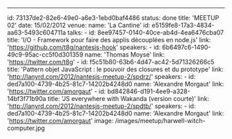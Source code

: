 ---
id: 73137de2-82e6-49e0-a6e3-1ebd0baf4486
status: done
title: 'MEETUP 02'
date: 15/02/2012
venue:
    name: 'La Cantine'
    id: e5159fe8-17a3-4834-aa63-5493c604711a
talks:
    -
        id: 8ee97457-0140-40ce-ab4d-4ea6476cba07
        title: 'I/O - Framework pour faire des applis découplées en node.js'
        link: 'https://github.com/t8g/nantesjs-hook'
        speakers:
            -
                id: 6b6497c6-1490-49c9-95ac-cc5f0d301359
                name: 'Thomas Moyse'
                link: 'https://twitter.com/t8g'
    -
        id: f5c51b80-63b6-4d47-ac42-5d71326266c5
        title: 'Pattern objet JavaScript : le pouvoir des closures et du prototype'
        link: 'http://lanyrd.com/2012/nantesjs-meetup-2/spdrz/'
        speakers:
            -
                id: ded7a100-4739-4b25-81c7-14202b4248d0
                name: 'Alexandre Morgaut'
                link: 'https://twitter.com/amorgaut'
    -
        id: bd842846-d191-4ee9-a328-14bf3f71b90a
        title: 'JS everywhere with Wakanda (version courte)'
        link: 'http://lanyrd.com/2012/nantesjs-meetup-2/spdtb/'
        speakers:
            -
                id: ded7a100-4739-4b25-81c7-14202b4248d0
                name: 'Alexandre Morgaut'
                link: 'https://twitter.com/amorgaut'
image: /images/meetup/harwell-witch-computer.jpg
